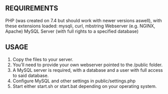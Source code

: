 ## REQUIREMENTS
PHP (was created on 7.4 but should work with newer versions aswell), with these extensions loaded: mysqli, curl, mbstring
Webserver (e.g. NGINX, Apache)
MySQL Server (with full rights to a specified database)

## USAGE
1) Copy the files to your server.
2) You'll need to provide your own webserver pointed to the /public folder.
3) A MySQL server is required, with a database and a user with full access to said database.
4) Configure MySQL and other settings in public/settings.php
5) Start either start.sh or start.bat depending on your operating system.
